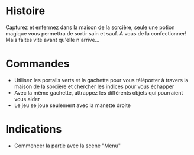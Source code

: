 # Histoire
Capturez et enfermez dans la maison de la sorcière, seule une potion magique vous permettra de sortir sain et sauf. A vous de la confectionner! Mais faites vite avant qu'elle n'arrive...

# Commandes
- Utilisez les portails verts et la gachette pour vous téléporter à travers la maison de la sorcière et chercher les indices pour vous échapper
- Avec la même gachette, attrappez les différents objets qui pourraient vous aider
- Le jeu se joue seulement avec la manette droite

# Indications
- Commencer la partie avec la scene "Menu"
